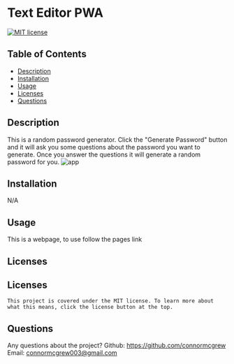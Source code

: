 # Text Editor PWA
  [![MIT license](https://img.shields.io/badge/License-MIT-yellow.svg)](https://lbesson.mit-license.org/)
  ## Table of Contents
  * [Description](#description)
  * [Installation](#installation)
  * [Usage](#usage)
  * [Licenses](#licenses)
  * [Questions](#questions)



  ## Description <a name="description"></a>
  This is a random password generator. Click the "Generate Password" button and it will ask you some questions about the password you want to generate. Once you answer the questions it will generate a random password for you.
  ![app](./02-Challenge/Assets/deployed_application.png)

## Installation <a name="installation"></a>
N/A
## Usage <a name="usage"></a>
This is a webpage, to use follow the pages link
## Licenses <a name="licenses"></a>
  ## Licenses
    This project is covered under the MIT license. To learn more about what this means, click the license button at the top.
## Questions <a name="questions"></a>
Any questions about the project?
Github: https://github.com/connormcgrew
Email: connormcgrew003@gmail.com

